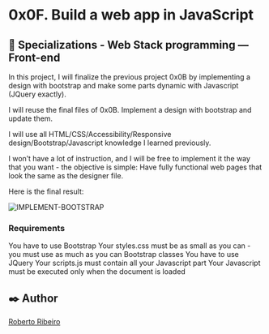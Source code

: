 # 0x0F. Build a web app in JavaScript

## :open_file_folder: Specializations - Web Stack programming ― Front-end

In this project, I will finalize the previous project 0x0B by implementing a design with bootstrap and make some parts dynamic with Javascript (JQuery exactly).

I will reuse the final files of 0x0B. Implement a design with bootstrap and update them.

I will use all HTML/CSS/Accessibility/Responsive design/Bootstrap/Javascript knowledge I learned previously.

I won’t have a lot of instruction, and I will be free to implement it the way that you want - the objective is simple: Have fully functional web pages that look the same as the designer file.

Here is the final result:

![IMPLEMENT-BOOTSTRAP](https://lh3.googleusercontent.com/pw/AM-JKLUpTQORJHLJUQ_Ok4C87hFwxsuDYK3K8J5uXiqVaoU7ZGbYTJAePyssFhU5JecrgjnIGiv7fzzqP4lgz7Pzmp7BTwYuPx5tRaYE3fkAkbc56ApSksIL40Np4Mn8YFyql04I9tsvvhQygkXUgIOpWXyT=w1080-h1531-no?authuser=0)

### Requirements

You have to use Bootstrap
Your styles.css must be as small as you can - you must use as much as you can Bootstrap classes
You have to use JQuery
Your scripts.js must contain all your Javascript part
Your Javascript must be executed only when the document is loaded

## :black_nib: Author

[Roberto Ribeiro](https://github.com/ribeiro-uy)